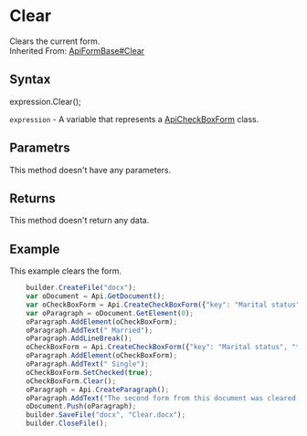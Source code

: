 # Clear

Clears the current form.<br>Inherited From: [ApiFormBase#Clear](../../ApiFormBase/Methods/Clear.md)

## Syntax

expression.Clear();

`expression` - A variable that represents a [ApiCheckBoxForm](../ApiCheckBoxForm.md) class.

## Parametrs

This method doesn't have any parameters.

## Returns

This method doesn't return any data.

## Example

This example clears the form.

```javascript
	builder.CreateFile("docx");
	var oDocument = Api.GetDocument();
	var oCheckBoxForm = Api.CreateCheckBoxForm({"key": "Marital status", "tip": "Specify your marital status", "required": true, "placeholder": "Marital status", "radio": true});
	var oParagraph = oDocument.GetElement(0);
	oParagraph.AddElement(oCheckBoxForm);
	oParagraph.AddText(" Married");
	oParagraph.AddLineBreak();
	oCheckBoxForm = Api.CreateCheckBoxForm({"key": "Marital status", "tip": "Specify your marital status", "required": true, "placeholder": "Marital status", "radio": true});
	oParagraph.AddElement(oCheckBoxForm);
	oParagraph.AddText(" Single");
	oCheckBoxForm.SetChecked(true);
	oCheckBoxForm.Clear();
	oParagraph = Api.CreateParagraph();
	oParagraph.AddText("The second form from this document was cleared.");
	oDocument.Push(oParagraph);
	builder.SaveFile("docx", "Clear.docx");
	builder.CloseFile();
```